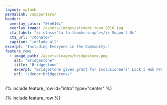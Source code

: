 ```yaml
---
layout: splash
permalink: /supporters/
header:
  overlay_color: "#5e616c"
  overlay_image: /assets/images/student-team-2016.jpg
  cta_label: "<i class='fa fa-thumbs-o-up'></i> Support Us"
  cta_url: "/donate/"
  caption: "include all"
excerpt: 'Including Everyone in the Community.'
feature_row:
  - image_path: /assets/images/bridgestone.png
    alt: "Bridgestone"
    title: "Bridgestone"
    excerpt: "Bridgestone gives grant for Inclusioneers' Lock 3 Hub Project"
    url: "/donor-bridgestone/"
---
```


{% include feature_row id="intro" type="center" %}

{% include feature_row %}
